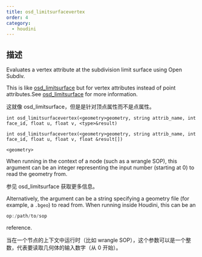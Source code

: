 ```yaml
---
title: osd_limitsurfacevertex
order: 4
category:
  - houdini
---
```

    
## 描述

Evaluates a vertex attribute at the subdivision limit surface using Open
Subdiv.

This is like [osd_limitsurface](osd_limitsurface.html "Evaluates a point
attribute at the subdivision limit surface using Open Subdiv.") but for vertex
attributes instead of point attributes.See
[osd_limitsurface](osd_limitsurface.html "Evaluates a point attribute at the
subdivision limit surface using Open Subdiv.") for more information.

这就像 osd_limitsurface，但是是针对顶点属性而不是点属性。

`int osd_limitsurfacevertex(<geometry>geometry, string attrib_name, int face_id, float u, float v, <type>&result)`

`int osd_limitsurfacevertex(<geometry>geometry, string attrib_name, int face_id, float u, float v, float &result[])`

`<geometry>`

When running in the context of a node (such as a wrangle SOP), this argument
can be an integer representing the input number (starting at 0) to read the
geometry from.

参见 osd_limitsurface 获取更多信息。

Alternatively, the argument can be a string specifying a geometry file (for
example, a `.bgeo`) to read from. When running inside Houdini, this can be an

```c
op:/path/to/sop
```

reference.

当在一个节点的上下文中运行时（比如 wrangle SOP），这个参数可以是一个整数，代表要读取几何体的输入数字（从 0 开始）。
